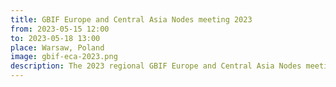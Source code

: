 ```yaml
---
title: GBIF Europe and Central Asia Nodes meeting 2023
from: 2023-05-15 12:00
to: 2023-05-18 13:00
place: Warsaw, Poland
image: gbif-eca-2023.png
description: The 2023 regional GBIF Europe and Central Asia Nodes meeting (ECA2023) in Warsaw, 15-18 May 2023.
---
```

